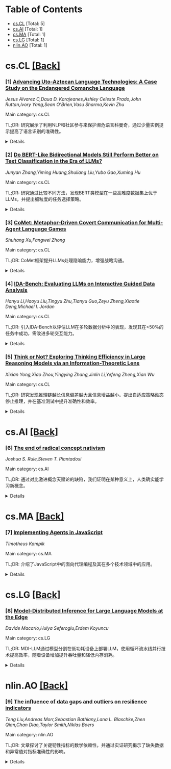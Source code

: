 <div id=toc></div>

# Table of Contents

- [cs.CL](#cs.CL) [Total: 5]
- [cs.AI](#cs.AI) [Total: 1]
- [cs.MA](#cs.MA) [Total: 1]
- [cs.LG](#cs.LG) [Total: 1]
- [nlin.AO](#nlin.AO) [Total: 1]


<div id='cs.CL'></div>

# cs.CL [[Back]](#toc)

### [1] [Advancing Uto-Aztecan Language Technologies: A Case Study on the Endangered Comanche Language](https://arxiv.org/abs/2505.18159)
*Jesus Alvarez C,Daua D. Karajeanes,Ashley Celeste Prado,John Ruttan,Ivory Yang,Sean O'Brien,Vasu Sharma,Kevin Zhu*

Main category: cs.CL

TL;DR: 研究展示了利用NLP和社区参与来保护濒危语言科曼奇，通过少量实例提示提高了语言识别的准确性。


<details>
  <summary>Details</summary>
Motivation: 解决濒危语言在数字领域的排斥问题，以促进语言学研究和语言复兴工作。

Method: 提供了一个手动整理的412个短语数据集、合成数据生成流水线，并对GPT-4o和GPT-4o-mini进行语言识别的实证评估。

Result: 在零样本环境下，模型对科曼奇语的表现较差，但通过少量样本提示（仅五个例子），准确率显著提高，达到了接近完美的效果。

Conclusion: 研究通过少量实例提示显著提高了大型语言模型对科曼奇语的识别能力，证明了NLP在低资源语言环境中的潜力。

Abstract: The digital exclusion of endangered languages remains a critical challenge in
NLP, limiting both linguistic research and revitalization efforts. This study
introduces the first computational investigation of Comanche, an Uto-Aztecan
language on the verge of extinction, demonstrating how minimal-cost,
community-informed NLP interventions can support language preservation. We
present a manually curated dataset of 412 phrases, a synthetic data generation
pipeline, and an empirical evaluation of GPT-4o and GPT-4o-mini for language
identification. Our experiments reveal that while LLMs struggle with Comanche
in zero-shot settings, few-shot prompting significantly improves performance,
achieving near-perfect accuracy with just five examples. Our findings highlight
the potential of targeted NLP methodologies in low-resource contexts and
emphasize that visibility is the first step toward inclusion. By establishing a
foundation for Comanche in NLP, we advocate for computational approaches that
prioritize accessibility, cultural sensitivity, and community engagement.

</details>


### [2] [Do BERT-Like Bidirectional Models Still Perform Better on Text Classification in the Era of LLMs?](https://arxiv.org/abs/2505.18215)
*Junyan Zhang,Yiming Huang,Shuliang Liu,Yubo Gao,Xuming Hu*

Main category: cs.CL

TL;DR: 研究通过比较不同方法，发现BERT类模型在一些高难度数据集上优于LLMs，并提出细粒度的任务选择策略。


<details>
  <summary>Details</summary>
Motivation: 质疑当前流行的'以LLM为中心'的趋势，展示传统BERT类模型在文本分类中潜在的优势。

Method: 通过在六个高难度数据集上对比三种分类方法，包括微调BERT模型、LLM内部状态利用和零样本推理。

Result: 研究表明，BERT类模型在模式驱动任务上表现出色，而LLMs则在需要深度语义或世界知识的任务中占优。提出了一种名为TaMAS的细粒度任务选择策略。

Conclusion: 传统的BERT模型在某些任务上优于LLMs，尤其是在模式驱动任务中。

Abstract: The rapid adoption of LLMs has overshadowed the potential advantages of
traditional BERT-like models in text classification. This study challenges the
prevailing "LLM-centric" trend by systematically comparing three category
methods, i.e., BERT-like models fine-tuning, LLM internal state utilization,
and zero-shot inference across six high-difficulty datasets. Our findings
reveal that BERT-like models often outperform LLMs. We further categorize
datasets into three types, perform PCA and probing experiments, and identify
task-specific model strengths: BERT-like models excel in pattern-driven tasks,
while LLMs dominate those requiring deep semantics or world knowledge. Based on
this, we propose TaMAS, a fine-grained task selection strategy, advocating for
a nuanced, task-driven approach over a one-size-fits-all reliance on LLMs.

</details>


### [3] [CoMet: Metaphor-Driven Covert Communication for Multi-Agent Language Games](https://arxiv.org/abs/2505.18218)
*Shuhang Xu,Fangwei Zhong*

Main category: cs.CL

TL;DR: CoMet框架提升LLMs处理隐喻能力，增强战略沟通。


<details>
  <summary>Details</summary>
Motivation: 大型语言模型在多代理语言游戏中处理隐喻的能力不足，影响了其战略性沟通的效率。

Method: CoMet框架结合了基于假设的隐喻推理器和隐喻生成器，并通过自我反思和知识整合进行改进。

Result: 实验结果显示，CoMet显著提高了代理在“Undercover”和“Adversarial Taboo”游戏中使用隐喻进行战略沟通的能力。

Conclusion: CoMet框架显著提升了大型语言模型（LLMs）在多代理语言游戏中使用隐喻进行战略性交流的能力。

Abstract: Metaphors are a crucial way for humans to express complex or subtle ideas by
comparing one concept to another, often from a different domain. However, many
large language models (LLMs) struggle to interpret and apply metaphors in
multi-agent language games, hindering their ability to engage in covert
communication and semantic evasion, which are crucial for strategic
communication. To address this challenge, we introduce CoMet, a framework that
enables LLM-based agents to engage in metaphor processing. CoMet combines a
hypothesis-based metaphor reasoner with a metaphor generator that improves
through self-reflection and knowledge integration. This enhances the agents'
ability to interpret and apply metaphors, improving the strategic and nuanced
quality of their interactions. We evaluate CoMet on two multi-agent language
games - Undercover and Adversarial Taboo - which emphasize Covert Communication
and Semantic Evasion. Experimental results demonstrate that CoMet significantly
enhances the agents' ability to communicate strategically using metaphors.

</details>


### [4] [IDA-Bench: Evaluating LLMs on Interactive Guided Data Analysis](https://arxiv.org/abs/2505.18223)
*Hanyu Li,Haoyu Liu,Tingyu Zhu,Tianyu Guo,Zeyu Zheng,Xiaotie Deng,Michael I. Jordan*

Main category: cs.CL

TL;DR: 引入IDA-Bench以评估LLM在多轮数据分析中的表现，发现其在<50%的任务中成功，需改进多轮交互能力。


<details>
  <summary>Details</summary>
Motivation: 现有基准测试忽视了数据分析领域中的迭代性质，专家的决策随着对数据集的深入理解而演变。此项工作的目的是解决这一问题。

Method: 引入IDA-Bench，评价LLM代理在多轮互动场景下的表现。任务由复杂Kaggle笔记本派生，并通过LLM模拟用户提供自然语言指令进行。通过将代理最终数值输出与人类基线进行比较来判断其表现。

Result: 初步结果显示，即使是最先进的编码代理（如Claude-3.7-thinking），在<50%的任务中成功，突显了在单轮测试中未现的局限性。

Conclusion: LLMs需要提高多轮交互能力以成为更可靠的数据分析代理，需要在指令遵循和推理之间达到平衡。

Abstract: Large Language Models (LLMs) show promise as data analysis agents, but
existing benchmarks overlook the iterative nature of the field, where experts'
decisions evolve with deeper insights of the dataset. To address this, we
introduce IDA-Bench, a novel benchmark evaluating LLM agents in multi-round
interactive scenarios. Derived from complex Kaggle notebooks, tasks are
presented as sequential natural language instructions by an LLM-simulated user.
Agent performance is judged by comparing its final numerical output to the
human-derived baseline. Initial results show that even state-of-the-art coding
agents (like Claude-3.7-thinking) succeed on < 50% of the tasks, highlighting
limitations not evident in single-turn tests. This work underscores the need to
improve LLMs' multi-round capabilities for building more reliable data analysis
agents, highlighting the necessity of achieving a balance between instruction
following and reasoning.

</details>


### [5] [Think or Not? Exploring Thinking Efficiency in Large Reasoning Models via an Information-Theoretic Lens](https://arxiv.org/abs/2505.18237)
*Xixian Yong,Xiao Zhou,Yingying Zhang,Jinlin Li,Yefeng Zheng,Xian Wu*

Main category: cs.CL

TL;DR: 研究发现推理链越长信息偏差越大且信息增益越小。提出自适应策略动态停止推理，并在基准测试中提升准确性和效率。


<details>
  <summary>Details</summary>
Motivation: 当前大型推理模型虽然在多步推理上表现出色，但是通常生成的推理链过长，导致效率低下。因此，需要优化推理过程的有效性。

Method: 提出两种用于量化信息偏差和信息增益的指标：InfoBias和InfoGain，并引入一种基于熵的自适应思维策略，动态停止推理。

Result: 所提出的策略在QwQ-32B上的六个基准任务中，表现出优越的效率和推理性能，将标记使用量减少了50.80％，准确性提高了1.10％。

Conclusion: 熵基自适应思维策略在提高多步推理效率的同时保持了竞争性的准确性，能够减少生成的推理链长度。与默认模式相比，在六个基准任务上，该策略提高了1.10%的平均准确性，并减少了50.80%的标记使用量。

Abstract: The recent rise of Large Reasoning Models (LRMs) has significantly improved
multi-step reasoning performance, but often at the cost of generating
excessively long reasoning chains. This paper revisits the efficiency of such
reasoning processes through an information-theoretic lens, revealing a
fundamental trade-off between reasoning length and semantic efficiency. We
propose two metrics, InfoBias and InfoGain, to quantify divergence from ideal
reasoning paths and stepwise information contribution, respectively. Empirical
analyses show that longer reasoning chains tend to exhibit higher information
bias and diminishing information gain, especially for incorrect answers.
Motivated by these findings, we introduce an entropy-based Adaptive Think
strategy that dynamically halts reasoning once confidence is sufficiently high,
improving efficiency while maintaining competitive accuracy. Compared to the
Vanilla Think approach (default mode), our strategy yields a 1.10% improvement
in average accuracy and a 50.80% reduction in token usage on QwQ-32B across six
benchmark tasks spanning diverse reasoning types and difficulty levels,
demonstrating superior efficiency and reasoning performance. These results
underscore the promise of entropy-based methods for enhancing both accuracy and
cost-effiiciency in large language model deployment.

</details>


<div id='cs.AI'></div>

# cs.AI [[Back]](#toc)

### [6] [The end of radical concept nativism](https://arxiv.org/abs/2505.18277)
*Joshua S. Rule,Steven T. Piantadosi*

Main category: cs.AI

TL;DR: 通过对比激进概念天赋论的缺陷，我们证明在某种意义上，人类确实能学习新概念。


<details>
  <summary>Details</summary>
Motivation: 尽管认知科学和心灵哲学的争论长久以来认为学习新的概念是不可能的，但我们认为有必要重新审视并挑战这种观点，尤其是在反驳激进概念天赋论的论点上。

Method: 我们使用计算机科学和信息理论的观点，将相关观点形式化，以期在科学上更具成效。

Result: 我们确定了有关表述能力、概念结构和概念占有的三个关键点，这些点是激进概念天赋论与实际人类认知描绘相分歧的地方。

Conclusion: 我们得出结论，事实上，人们确实在某种重要的意义上学习了新概念。

Abstract: Though humans seem to be remarkable learners, arguments in cognitive science
and philosophy of mind have long maintained that learning something
fundamentally new is impossible. Specifically, Jerry Fodor's arguments for
radical concept nativism hold that most, if not all, concepts are innate and
that what many call concept learning never actually leads to the acquisition of
new concepts. These arguments have deeply affected cognitive science, and many
believe that the counterarguments to radical concept nativism have been either
unsuccessful or only apply to a narrow class of concepts. This paper first
reviews the features and limitations of prior arguments. We then identify three
critical points - related to issues of expressive power, conceptual structure,
and concept possession - at which the arguments in favor of radical concept
nativism diverge from describing actual human cognition. We use ideas from
computer science and information theory to formalize the relevant ideas in ways
that are arguably more scientifically productive. We conclude that, as a
result, there is an important sense in which people do indeed learn new
concepts.

</details>


<div id='cs.MA'></div>

# cs.MA [[Back]](#toc)

### [7] [Implementing Agents in JavaScript](https://arxiv.org/abs/2505.18228)
*Timotheus Kampik*

Main category: cs.MA

TL;DR: 介绍了JavaScript中的面向代理编程及其在多个技术领域中的应用。


<details>
  <summary>Details</summary>
Motivation: 引入面向代理编程，通过JavaScript实现推理循环代理的抽象。

Method: 进行基于实例的讲解，使用JS-son库来实现更高级的代理和多代理系统，并结合生成式AI技术。

Result: 展示了如何在多个技术生态系统中应用面向代理编程，并指出了未来研究的方向。

Conclusion: JavaScript的面向代理编程对于系统设计和AI整合具有重要意义。

Abstract: This chapter gives an introduction to agent-oriented programming in
JavaScript. It provides an example-based walk-through of how to implement
abstractions for reasoning loop agents in vanilla JavaScript. The initial
example is used as a stepping stone for explaining how to implement slightly
more advanced agents and multi-agent systems using JS-son, a JavaScript library
for agent-oriented programming. In this context, the chapter also explains how
to integrate reasoning loop agents with generative AI
technologies--specifically, large language models. Finally, application
scenarios in several technology ecosystems and future research directions are
sketched.

</details>


<div id='cs.LG'></div>

# cs.LG [[Back]](#toc)

### [8] [Model-Distributed Inference for Large Language Models at the Edge](https://arxiv.org/abs/2505.18164)
*Davide Macario,Hulya Seferoglu,Erdem Koyuncu*

Main category: cs.LG

TL;DR: MDI-LLM通过模型分割在低功耗设备上部署LLM，使用循环流水线并行技术提高效率，随着设备增加提升吞吐量和降低内存消耗。


<details>
  <summary>Details</summary>
Motivation: 设计一种新框架以促使大型语言模型能够在边缘的低功率设备上进行部署。

Method: 这项研究通过将大语言模型划分为多个部分，并将这些部分分配给网络中的不同设备/节点来实现。节点之间通过设备间链接交换中间激活向量，实现协同计算。为了提升效率，提出了一种“循环流水线并行”技术，减少每个设备的空闲时间，并在生成多个文本序列时实现并行推理。

Result: MDI-LLM通过结合多个边缘设备的计算资源，使得比单台设备容量大的LLM在低成本硬件上得以部署，并随着设备数量的增加而提高吞吐量，降低每个设备的内存消耗。

Conclusion: MDI-LLM能够利用多个边缘设备的计算资源，使得单台设备无法容纳的LLM得以在低成本硬件上进行推理。同时，随着参与设备数量的增加，MDI-LLM提升了令牌生成的吞吐量并减少了单个设备的内存消耗。

Abstract: We introduce Model-Distributed Inference for Large-Language Models (MDI-LLM),
a novel framework designed to facilitate the deployment of state-of-the-art
large-language models (LLMs) across low-power devices at the edge. This is
accomplished by dividing the model into multiple partitions, which are then
assigned to different devices/nodes within the network. These nodes exchange
intermediate activation vectors via device-to-device links, enabling
collaborative computation. To enhance the efficiency of this process, we
propose the "recurrent pipeline parallelism" technique, which reduces idle time
on each device and facilitates parallel inference during the generation of
multiple text sequences. By leveraging the combined computational resources of
multiple edge devices, MDI-LLM enables the deployment of LLMs that exceed the
memory capacity of individual devices, making it possible to perform inference
on low-cost hardware. Furthermore, as the number of participating devices
increases, MDI-LLM boosts token generation throughput and reduces memory
consumption per device.

</details>


<div id='nlin.AO'></div>

# nlin.AO [[Back]](#toc)

### [9] [The influence of data gaps and outliers on resilience indicators](https://arxiv.org/abs/2505.19034)
*Teng Liu,Andreas Morr,Sebastian Bathiany,Lana L. Blaschke,Zhen Qian,Chan Diao,Taylor Smith,Niklas Boers*

Main category: nlin.AO

TL;DR: 文章探讨了关键韧性指标的数学依赖性，并通过实证研究揭示了缺失数据和异常值对指标准确性的影响。


<details>
  <summary>Details</summary>
Motivation: 地球系统组件的稳定性受到人类活动压力的威胁，需要可靠的早期预警信号来预测突然且不可逆的体制变化。

Method: 通过分析合成及实证数据，我们研究了缺失值及异常值对韧性指标一致性的影响。

Result: 研究成果为制定数据预处理策略和精确度评估提供了必要的理论基础，有助于多个学科领域使用真实世界的数据推断系统韧性的变化。

Conclusion: 我们通过数学分析揭示了方差和自相关性指标之间的统计依赖性，强调它们的一致性主要受时间序列的初始数据点驱动。缺失数据和异常值对指标的一致性有显著影响，异常值会导致通过时间自相关性的韧性过高估计。

Abstract: The resilience, or stability, of major Earth system components is
increasingly threatened by anthropogenic pressures, demanding reliable early
warning signals for abrupt and irreversible regime shifts. Widely used
data-driven resilience indicators based on variance and autocorrelation detect
`critical slowing down', a signature of decreasing stability. However, the
interpretation of these indicators is hampered by poorly understood
interdependencies and their susceptibility to common data issues such as
missing values and outliers. Here, we establish a rigorous mathematical
analysis of the statistical dependency between variance- and
autocorrelation-based resilience indicators, revealing that their agreement is
fundamentally driven by the time series' initial data point. Using synthetic
and empirical data, we demonstrate that missing values substantially weaken
indicator agreement, while outliers introduce systematic biases that lead to
overestimation of resilience based on temporal autocorrelation. Our results
provide a necessary and rigorous foundation for preprocessing strategies and
accuracy assessments across the growing number of disciplines that use
real-world data to infer changes in system resilience.

</details>
